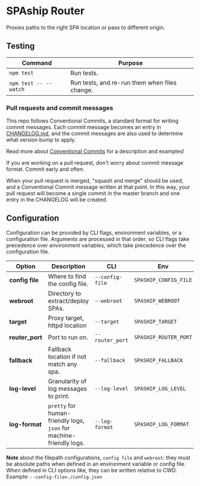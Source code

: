 # SPAship Router

Proxies paths to the right SPA location or pass to different origin.

## Testing

| Command               | Purpose                                       |
| --------------------- | --------------------------------------------- |
| `npm test`            | Run tests.                                    |
| `npm test -- --watch` | Run tests, and re-run them when files change. |

### Pull requests and commit messages

This repo follows Conventional Commits, a standard format for writing commit messages. Each commit message becomes an entry in [CHANGELOG.md](./CHANGELOG.md), and the commit messages are also used to determine what version bump to apply.

Read more about [Conventional Commits](https://www.conventionalcommits.org) for a description and examples!

If you are working on a pull request, don't worry about commit message format. Commit early and often.

When your pull request is merged, "squash and merge" should be used, and a Conventional Commit message written at that point. In this way, your pull request will become a single commit in the master branch and one entry in the CHANGELOG will be created.

## Configuration

Configuration can be provided by CLI flags, environment variables, or a configuration file. Arguments are processed in that order, so CLI flags take precedence over environment variables, which take precedence over the configuration file.

| Option          | Description                                                         | CLI             | Env                   | config.json     | Default                     |
| --------------- | ------------------------------------------------------------------- | --------------- | --------------------- | --------------- | --------------------------- |
| **config file** | Where to find the config file.                                      | `--config-file` | `SPASHIP_CONFIG_FILE` | N/A             | none                        |
| **webroot**     | Directory to extract/deploy SPAs.                                   | `--webroot`     | `SPASHIP_WEBROOT`     | `"webroot"`     | `/var/www`                  |
| **target**      | Proxy target, httpd location                                        | `--target`      | `SPASHIP_TARGET`      | `"target"`      | `http://localhost:8080`     |
| **router_port** | Port to run on.                                                     | `--router_port` | `SPASHIP_ROUTER_PORT` | `"router_port"` | `8080`                      |
| **fallback**    | Fallback location if not match any spa.                             | `--fallback`    | `SPASHIP_FALLBACK`    | `"fallback"`    | `https://access.redhat.com` |
| **log-level**   | Granularity of log messages to print.                               | `--log-level`   | `SPASHIP_LOG_LEVEL`   | `"log_level"`   | `info`                      |
| **log-format**  | `pretty` for human-friendly logs, `json` for machine-friendly logs. | `--log-format`  | `SPASHIP_LOG_FORMAT`  | `"log_format"`  | `pretty`                    |

**Note** about the filepath configurations, `config file` and `webroot`: they must be absolute paths when defined in an environment variable or config file. When defined in CLI options like, they can be written relative to CWD. Example: `--config-file=./config.json`
